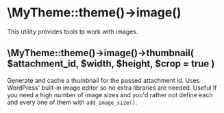 # \MyTheme::theme()->image()

This utility provides tools to work with images.

## \MyTheme::theme()->image()->thumbnail( $attachment_id, $width, $height, $crop = true )

Generate and cache a thumbnail for the passed attachment id. Uses WordPress' built-in image editor so no extra libraries are needed.
Useful if you need a high number of image sizes and you'd rather not define each and every one of them with `add_image_size()`.
